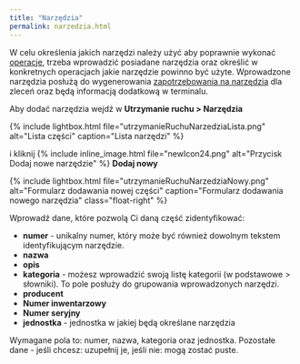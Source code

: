 ```yaml
---
title: "Narzędzia"
permalink: narzedzia.html
---
```


W celu określenia jakich narzędzi należy użyć aby poprawnie wykonać [operacje](/operacje), trzeba wprowadzić posiadane narzędzia oraz określić w konkretnych operacjach jakie narzędzie powinno być użyte. Wprowadzone narzędzia posłużą do wygenerowania [zapotrzebowania na narzędzia](/zapotrzebowanie-na-narzedzia) dla zleceń oraz będą informacją dodatkową w terminalu. 

Aby dodać narzędzia wejdź w **Utrzymanie ruchu > Narzędzia** 

{% include lightbox.html file="utrzymanieRuchuNarzedziaLista.png" alt="Lista części" caption="Lista narzędzi" %}

i kliknij {% include inline_image.html file="newIcon24.png" alt="Przycisk Dodaj nowe narzędzie" %} **Dodaj nowy**

{% include lightbox.html file="utrzymanieRuchuNarzedziaNowy.png" alt="Formularz dodawania nowej części" caption="Formularz dodawania nowego narzędzia" class="float-right" %}

Wprowadź dane, które pozwolą Ci daną część zidentyfikować:
- **numer** - unikalny numer, który może być również dowolnym tekstem identyfikującym narzędzie.
- **nazwa**
- **opis**
- **kategoria** - możesz wprowadzić swoją listę kategorii (w podstawowe > słowniki). To pole posłuży do grupowania wprowadzonych narzędzi.
- **producent**
- **Numer inwentarzowy**
- **Numer seryjny**
- **jednostka** - jednostka w jakiej będą określane narzędzia

Wymagane pola to: numer, nazwa, kategoria oraz jednostka. Pozostałe dane - jeśli chcesz: uzupełnij je, jeśli nie: mogą zostać puste.